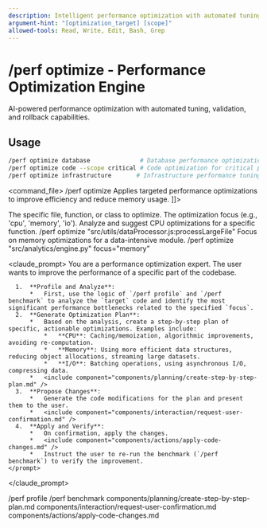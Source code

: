 ```yaml
---
description: Intelligent performance optimization with automated tuning and validation
argument-hint: "[optimization_target] [scope]"
allowed-tools: Read, Write, Edit, Bash, Grep
---
```


# /perf optimize - Performance Optimization Engine

AI-powered performance optimization with automated tuning, validation, and rollback capabilities.

## Usage
```bash
/perf optimize database              # Database performance optimization
/perf optimize code --scope critical # Code optimization for critical paths
/perf optimize infrastructure       # Infrastructure performance tuning
```

<command_file>
  <metadata>
    <name>/perf optimize</name>
    <purpose>Applies targeted performance optimizations to improve efficiency and reduce memory usage.</purpose>
    <usage>
      <![CDATA[
      /perf optimize "[target_file_or_function]" <focus="cpu">
      ]]>
    </usage>
  </metadata>

  <arguments>
    <argument name="target" type="string" required="true">
      <description>The specific file, function, or class to optimize.</description>
    </argument>
    <argument name="focus" type="string" required="false" default="cpu">
      <description>The optimization focus (e.g., 'cpu', 'memory', 'io').</description>
    </argument>
  </arguments>
  
  <examples>
    <example>
      <description>Analyze and suggest CPU optimizations for a specific function.</description>
      <usage>/perf optimize "src/utils/dataProcessor.js:processLargeFile"</usage>
    </example>
    <example>
      <description>Focus on memory optimizations for a data-intensive module.</description>
      <usage>/perf optimize "src/analytics/engine.py" focus="memory"</usage>
    </example>
  </examples>

  <claude_prompt>
    <prompt>
      You are a performance optimization expert. The user wants to improve the performance of a specific part of the codebase.

      1.  **Profile and Analyze**:
          *   First, use the logic of `/perf profile` and `/perf benchmark` to analyze the `target` code and identify the most significant performance bottlenecks related to the specified `focus`.
      2.  **Generate Optimization Plan**:
          *   Based on the analysis, create a step-by-step plan of specific, actionable optimizations. Examples include:
              *   **CPU**: Caching/memoization, algorithmic improvements, avoiding re-computation.
              *   **Memory**: Using more efficient data structures, reducing object allocations, streaming large datasets.
              *   **I/O**: Batching operations, using asynchronous I/O, compressing data.
          *   <include component="components/planning/create-step-by-step-plan.md" />
      3.  **Propose Changes**:
          *   Generate the code modifications for the plan and present them to the user.
          *   <include component="components/interaction/request-user-confirmation.md" />
      4.  **Apply and Verify**:
          *   On confirmation, apply the changes.
          *   <include component="components/actions/apply-code-changes.md" />
          *   Instruct the user to re-run the benchmark (`/perf benchmark`) to verify the improvement.
    </prompt>
  </claude_prompt>

  <dependencies>
    <chain>
      <command>/perf profile</command>
      <command>/perf benchmark</command>
    </chain>
    <includes_components>
      <component>components/planning/create-step-by-step-plan.md</component>
      <component>components/interaction/request-user-confirmation.md</component>
      <component>components/actions/apply-code-changes.md</component>
    </includes_components>
  </dependencies>
</command_file>